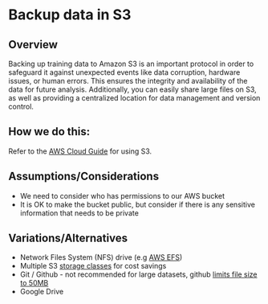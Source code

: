 # Backup data in S3

## Overview

Backing up training data to Amazon S3 is an important protocol in order to safeguard it against unexpected events like data corruption, hardware issues, or human errors. This ensures the integrity and availability of the data for future analysis. Additionally, you can easily share large files on S3, as well as providing a centralized location for data management and version control.

## How we do this:

Refer to the [AWS Cloud Guide](https://github.com/CodesmithLLC/aws-cloud-guides) for using S3. 

## Assumptions/Considerations

- We need to consider who has permissions to our AWS bucket
- It is OK to make the bucket public, but consider if there is any sensitive information that needs to be private


## Variations/Alternatives

- Network Files System (NFS) drive (e.g [AWS EFS](https://aws.amazon.com/efs/))
- Multiple S3 [storage classes](https://aws.amazon.com/s3/storage-classes/) for cost savings
- Git / Github - not recommended for large datasets, github [limits file size to 50MB](https://docs.github.com/en/repositories/working-with-files/managing-large-files/about-large-files-on-github)
- Google Drive
